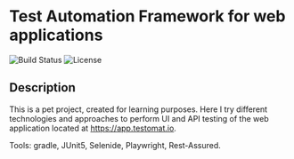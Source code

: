 # Test Automation Framework for web applications

![Build Status](https://img.shields.io/badge/build-passing-brightgreen)
![License](https://img.shields.io/badge/license-MIT-blue)

## Description
This is a pet project, created for learning purposes. Here I try different technologies and approaches to perform UI and API testing of the web application located at https://app.testomat.io. 

Tools: gradle, JUnit5, Selenide, Playwright, Rest-Assured.